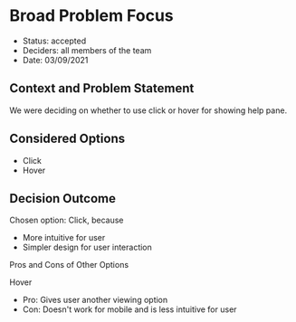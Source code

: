 # Broad Problem Focus

* Status: accepted
* Deciders: all members of the team
* Date: 03/09/2021

## Context and Problem Statement

We were deciding on whether to use click or hover for showing help pane.

## Considered Options

* Click
* Hover

## Decision Outcome

Chosen option: Click, because

* More intuitive for user
* Simpler design for user interaction

Pros and Cons of Other Options

Hover

* Pro: Gives user another viewing option
* Con: Doesn't work for mobile and is less intuitive for user
